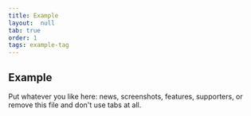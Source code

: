 ```yaml
---
title: Example
layout:  null
tab: true
order: 1
tags: example-tag 
---
```


## Example

Put whatever you like here: news, screenshots, features, supporters, or remove this file and don't use tabs at all.

